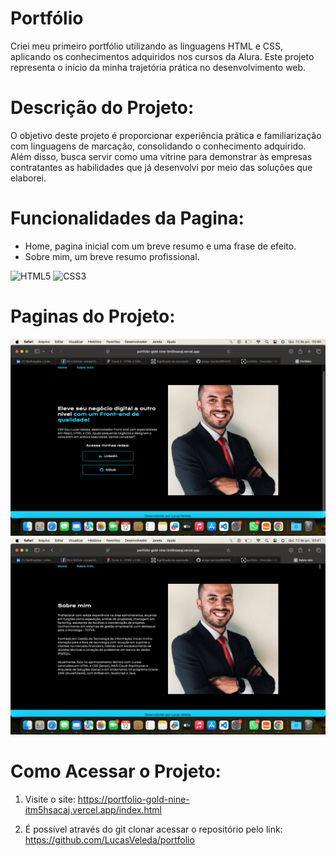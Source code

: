 #  Portfólio

Criei meu primeiro portfólio utilizando as linguagens HTML e CSS, aplicando os conhecimentos adquiridos nos cursos da Alura. Este projeto representa o início da minha trajetória prática no desenvolvimento web.

# Descrição do Projeto:

O objetivo deste projeto é proporcionar experiência prática e familiarização com linguagens de marcação, consolidando o conhecimento adquirido. Além disso, busca servir como uma vitrine para demonstrar às empresas contratantes as habilidades que já desenvolvi por meio das soluções que elaborei.

# Funcionalidades da Pagina:

- Home, pagina inicial com um breve resumo e uma frase de efeito.
- Sobre mim, um breve resumo profissional.

![HTML5](https://img.shields.io/badge/html5-%23E34F26.svg?style=for-the-badge&logo=html5&logoColor=white) ![CSS3](https://img.shields.io/badge/css3-%231572B6.svg?style=for-the-badge&logo=css3&logoColor=white)

# Paginas do Projeto:

<img src="./assets/home.png" alt="Página 1">

<img src="./assets/aboutme.png" alt="Página 2">

# Como Acessar o Projeto:

1. Visite o site: https://portfolio-gold-nine-itm5hsacaj.vercel.app/index.html

2. É possível através do git clonar acessar o repositório pelo link: https://github.com/LucasVeleda/portfolio